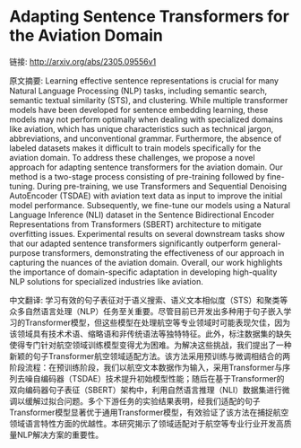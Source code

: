 # Adapting Sentence Transformers for the Aviation Domain

链接: http://arxiv.org/abs/2305.09556v1

原文摘要:
Learning effective sentence representations is crucial for many Natural
Language Processing (NLP) tasks, including semantic search, semantic textual
similarity (STS), and clustering. While multiple transformer models have been
developed for sentence embedding learning, these models may not perform
optimally when dealing with specialized domains like aviation, which has unique
characteristics such as technical jargon, abbreviations, and unconventional
grammar. Furthermore, the absence of labeled datasets makes it difficult to
train models specifically for the aviation domain. To address these challenges,
we propose a novel approach for adapting sentence transformers for the aviation
domain. Our method is a two-stage process consisting of pre-training followed
by fine-tuning. During pre-training, we use Transformers and Sequential
Denoising AutoEncoder (TSDAE) with aviation text data as input to improve the
initial model performance. Subsequently, we fine-tune our models using a
Natural Language Inference (NLI) dataset in the Sentence Bidirectional Encoder
Representations from Transformers (SBERT) architecture to mitigate overfitting
issues. Experimental results on several downstream tasks show that our adapted
sentence transformers significantly outperform general-purpose transformers,
demonstrating the effectiveness of our approach in capturing the nuances of the
aviation domain. Overall, our work highlights the importance of domain-specific
adaptation in developing high-quality NLP solutions for specialized industries
like aviation.

中文翻译:
学习有效的句子表征对于语义搜索、语义文本相似度（STS）和聚类等众多自然语言处理（NLP）任务至关重要。尽管目前已开发出多种用于句子嵌入学习的Transformer模型，但这些模型在处理航空等专业领域时可能表现欠佳，因为该领域具有技术术语、缩略语和非传统语法等独特特征。此外，标注数据集的缺失使得专门针对航空领域训练模型变得尤为困难。为解决这些挑战，我们提出了一种新颖的句子Transformer航空领域适配方法。该方法采用预训练与微调相结合的两阶段流程：在预训练阶段，我们以航空文本数据作为输入，采用Transformer与序列去噪自编码器（TSDAE）技术提升初始模型性能；随后在基于Transformer的双向编码器句子表征（SBERT）架构中，利用自然语言推理（NLI）数据集进行微调以缓解过拟合问题。多个下游任务的实验结果表明，经我们适配的句子Transformer模型显著优于通用Transformer模型，有效验证了该方法在捕捉航空领域语言特性方面的优越性。本研究揭示了领域适配对于航空等专业行业开发高质量NLP解决方案的重要性。
